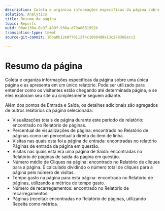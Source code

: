 ```yaml
---
description: Coleta e organiza informações específicas da página sobre uma única página e as apresenta em um único relatório. Pode ser utilizado para entender como os visitantes estão chegando até determinada página, e se eles exploram seu site ou simplesmente seguem adiante.
solution: Analytics
title: Resumo da página
topic: Reports
uuid: 00ae130a-8c07-409f-930a-d79a8631992b
translation-type: tm+mt
source-git-commit: 16ba0b12e0f70112f4c10804d0a13c278388ecc2

---
```



# Resumo da página

Coleta e organiza informações específicas da página sobre uma única página e as apresenta em um único relatório. Pode ser utilizado para entender como os visitantes estão chegando até determinada página, e se eles exploram seu site ou simplesmente seguem adiante.

Além dos pontos de Entrada e Saída, os detalhes adicionais são agregados de outros relatórios da página selecionada:

* Visualizações totais de página durante este período de relatório: encontrado no Relatório de páginas.
* Percentual de visualizações de página: encontrado no Relatório de páginas como um percentual à direita do item de linha.
* Visitas nas quais esta foi a página de entrada: encontradas no relatório Páginas de entrada da página em questão.
* Visitas nas quais esta era uma página de Saída: encontradas no Relatório de páginas de saída da página em questão.
* Número médio de Cliques na página: encontrado no Relatório de cliques para a página. É calculado dividindo o número total de cliques para a página pelo número de visitas.
* Tempo gasto na página para esta página: encontrado no Relatório de páginas, utilizando a métrica de tempo gasto.
* Número de recarregamentos: encontrado no Relatório de recarregamentos.
* Páginas (receita): encontradas no Relatório de páginas, utilizando Receita como métrica.

